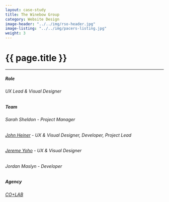 ```yaml
---
layout: case-study
title: The Winebow Group
category: Website Design
image-header: "../../img/rso-header.jpg"
image-listing: "../../img/pacers-listing.jpg"
weight: 3
---
```


<h1>{{ page.title }}</h1>

***
##### Role
###### UX Lead & Visual Designer
##### Team
###### Sarah Sheldon - Project Manager
###### [John Heiner](https://twitter.com/johnheiner) - UX & Visual Designer, Developer, Project Lead
###### [Jereme Yoho](http://yohodesign.com/) - UX & Visual Designer
###### Jordan Maslyn - Developer
##### Agency
###### [CO+LAB](https://www.teamcolab.com)